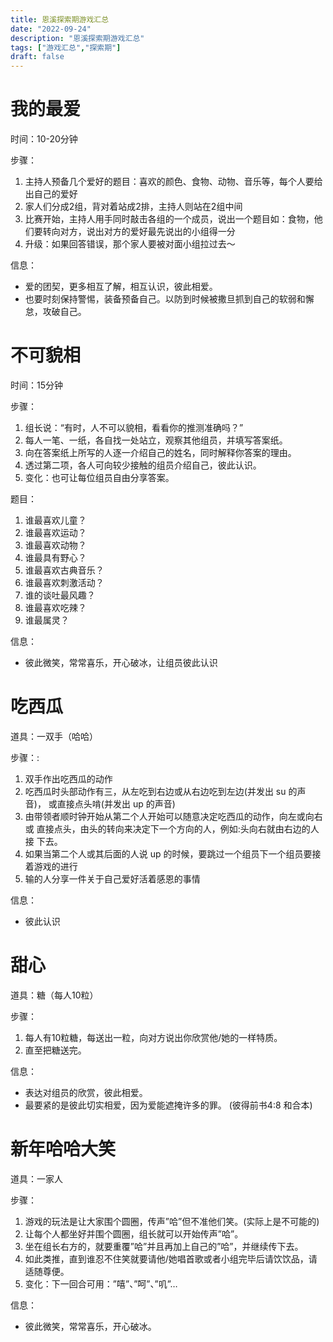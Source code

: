 ```yaml
---
title: 恩溪探索期游戏汇总
date: "2022-09-24"
description: "恩溪探索期游戏汇总"
tags: ["游戏汇总","探索期"]
draft: false
---
```


# 我的最爱
时间：10-20分钟

步骤：
1. 主持人预备几个爱好的题目：喜欢的颜色、食物、动物、音乐等，每个人要给出自己的爱好
2. 家人们分成2组，背对着站成2排，主持人则站在2组中间
3. 比赛开始，主持人用手同时敲击各组的一个成员，说出一个题目如：食物，他们要转向对方，说出对方的爱好最先说出的小组得一分
4. 升级：如果回答错误，那个家人要被对面小组拉过去～

信息：
- 爱的团契，更多相互了解，相互认识，彼此相爱。
- 也要时刻保持警惕，装备预备自己。以防到时候被撒旦抓到自己的软弱和懈怠，攻破自己。

# 不可貌相
时间：15分钟

步骤：
1. 组长说：“有时，人不可以貌相，看看你的推测准确吗？”
2. 每人一笔、一纸，各自找一处站立，观察其他组员，并填写答案纸。
3. 向在答案纸上所写的人逐一介绍自己的姓名，同时解释你答案的理由。
4. 透过第二项，各人可向较少接触的组员介绍自己，彼此认识。
5. 变化：也可让每位组员自由分享答案。

题目：
1. 谁最喜欢儿童？
2. 谁最喜欢运动？
3. 谁最喜欢动物？
4. 谁最具有野心？
5. 谁最喜欢古典音乐？
6. 谁最喜欢刺激活动？
7. 谁的谈吐最风趣？
8. 谁最喜欢吃辣？
9. 谁最属灵？

信息：
- 彼此微笑，常常喜乐，开心破冰，让组员彼此认识

# 吃西瓜
道具：一双手（哈哈）

步骤：:
1. 双手作出吃西瓜的动作
2. 吃西瓜时头部动作有三，从左吃到右边或从右边吃到左边(并发出 su 的声音)， 或直接点头啃(并发出 up 的声音)
3. 由带领者顺时钟开始从第二个人开始可以随意决定吃西瓜的动作，向左或向右或 直接点头，由头的转向来决定下一个方向的人，例如:头向右就由右边的人接 下去。
4. 如果当第二个人或其后面的人说 up 的时候，要跳过一个组员下一个组员要接着游戏的进行
5. 输的人分享一件关于自己爱好活着感恩的事情

信息：
- 彼此认识

# 甜心
道具：糖（每人10粒）

步骤：
1. 每人有10粒糖，每送出一粒，向对方说出你欣赏他/她的一样特质。
2. 直至把糖送完。

信息：
- 表达对组员的欣赏，彼此相爱。
- 最要紧的是彼此切实相爱，因为爱能遮掩许多的罪。  (彼得前书4:8 和合本)

# 新年哈哈大笑
道具：一家人

步骤：
1. 游戏的玩法是让大家围个圆圈，传声”哈”但不准他们笑。(实际上是不可能的)
2. 让每个人都坐好并围个圆圈，组长就可以开始传声”哈”。
3. 坐在组长右方的，就要重覆”哈”并且再加上自己的”哈”，并继续传下去。
4. 如此类推，直到谁忍不住笑就要请他/她唱首歌或者小组完毕后请饮饮品，请适随尊便。
5. 变化：下一回合可用：”嘻”、”呵”、”叽”…

信息：
- 彼此微笑，常常喜乐，开心破冰。